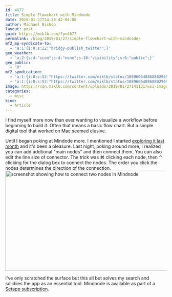 ```yaml
---
id: 4677
title: Simple Flowchart with Mindnode
date: 2019-01-27T14:29:42-04:00
author: Michael Bishop
layout: post
guid: https://miklb.com/?p=4677
permalink: /blog/2019/01/27/simple-flowchart-with-mindnode/
mf2_mp-syndicate-to:
  - 'a:1:{i:0;s:22:"bridgy-publish_twitter";}'
geo_weather:
  - 'a:2:{s:4:"icon";s:4:"none";s:10:"visibility";s:6:"public";}'
geo_public:
  - "0"
mf2_syndication:
  - 'a:1:{i:0;s:52:"https://twitter.com/miklb/status/1089606408688029696";}'
  - 'a:1:{i:0;s:52:"https://twitter.com/miklb/status/1089606408688029696";}'
image: https://cdn.miklb.com/content/uploads/2019/01/27141131/wsi-imageoptim-basic_flowchart_mindnode.jpg
categories:
  - misc
kind:
  - Article
---
```

I find myself more now than ever wanting to visualize a workflow before beginning to build it. Often that means a basic flow chart. But a simple digital tool that worked on Mac seemed elusive.

Until I began poking at Mindode more. I mentioned I started [exploring it last month](https://miklb.com/blog/2018/12/15/4579/) and it's been a pleasure. Last night, poking around more, I realized you can add addtional "main nodes" and then connect them. You can also edit the line size of connector. The trick was ⌘ clicking each node, then ⌃ clicking for the dialog box to connect the nodes. The order you click the nodes determines the direction of the connection.<img src="https://miklb.com/content/uploads/2019/01/wsi-imageoptim-mindnode_connect_main_nodes.jpg" alt="screenshot showing how to connect two nodes in Mindnode" width="780" height="312" class="alignnone size-full wp-image-4676" />

I've only scratched the surface but this all but solves my search and solidiies the app as an essential tool. Mindnode is available as part of a [Setapp subscription](https://go.setapp.com/invite/3412192a-a949-49be-8153-285dafe57a70).